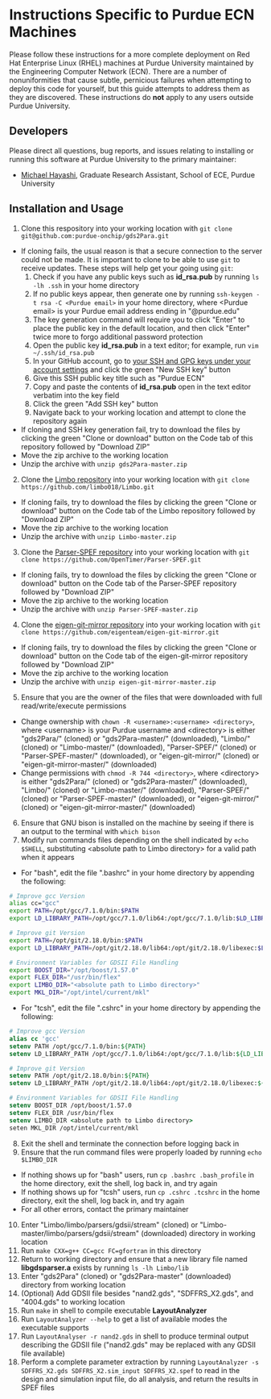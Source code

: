 # Instructions Specific to Purdue ECN Machines
Please follow these instructions for a more complete deployment on Red Hat Enterprise Linux (RHEL) machines at Purdue University maintained by the Engineering Computer Network (ECN). There are a number of nonuniformities that cause subtle, pernicious failures when attempting to deploy this code for yourself, but this guide attempts to address them as they are discovered. These instructions do **not** apply to any users outside Purdue University.

## Developers
Please direct all questions, bug reports, and issues relating to installing or running this software at Purdue University  to the primary maintainer:
* [Michael Hayashi](mailto:mhayashi@purdue.edu?subject=Inquiry%20for%20gds2Para), Graduate Research Assistant, School of ECE, Purdue University

## Installation and Usage
1. Clone this respository into your working location with `git clone git@github.com:purdue-onchip/gds2Para.git`
  * If cloning fails, the usual reason is that a secure connection to the server could not be made. It is important to clone to be able to use `git` to receive updates. These steps will help get your going using `git`:
    1. Check if you have any public keys such as **id_rsa.pub** by running `ls -lh .ssh` in your home directory
    2. If no public keys appear, then generate one by running `ssh-keygen -t rsa -C <Purdue email>` in your home directory, where \<Purdue email> is your Purdue email address ending in "@purdue.edu"
    3. The key generation command will require you to click "Enter" to place the public key in the default location, and then click "Enter" twice more to forgo additional password protection
    4. Open the public key **id_rsa.pub** in a text editor; for example, run `vim ~/.ssh/id_rsa.pub`
    5. In your GitHub account, go to [your SSH and GPG keys under your account settings](https://github.com/settings/keys) and click the green "New SSH key" button
    6. Give this SSH public key title such as "Purdue ECN"
    7. Copy and paste the contents of **id_rsa.pub** open in the text editor verbatim into the key field
    8. Click the green "Add SSH key" button
    9. Navigate back to your working location and attempt to clone the repository again
  * If cloning and SSH key generation fail, try to download the files by clicking the green "Clone or download" button on the Code tab of this repository followed by "Download ZIP"
  * Move the zip archive to the working location
  * Unzip the archive with `unzip gds2Para-master.zip`
2. Clone the [Limbo repository](https://github.com/limbo018/Limbo) into your working location with `git clone https://github.com/limbo018/Limbo.git`
  * If cloning fails, try to download the files by clicking the green "Clone or download" button on the Code tab of the Limbo repository followed by "Download ZIP"
  * Move the zip archive to the working location
  * Unzip the archive with `unzip Limbo-master.zip`
3. Clone the [Parser-SPEF repository](https://github.com/OpenTimer/Parser-SPEF) into your working location with `git clone https://github.com/OpenTimer/Parser-SPEF.git`
  * If cloning fails, try to download the files by clicking the green "Clone or download" button on the Code tab of the Parser-SPEF repository followed by "Download ZIP"
  * Move the zip archive to the working location
  * Unzip the archive with `unzip Parser-SPEF-master.zip`
4. Clone the [eigen-git-mirror repository](https://github.com/eigenteam/eigen-git-mirror) into your working location with `git clone https://github.com/eigenteam/eigen-git-mirror.git`
  * If cloning fails, try to download the files by clicking the green "Clone or download" button on the Code tab of the eigen-git-mirror repository followed by "Download ZIP"
  * Move the zip archive to the working location
  * Unzip the archive with `unzip eigen-git-mirror-master.zip`
5. Ensure that you are the owner of the files that were downloaded with full read/write/execute permissions
  * Change ownership with `chown -R <username>:<username> <directory>`, where \<username> is your Purdue username and \<directory> is either "gds2Para/" (cloned) or "gds2Para-master/" (downloaded), "Limbo/" (cloned) or "Limbo-master/" (downloaded), "Parser-SPEF/" (cloned) or "Parser-SPEF-master/" (downloaded), or "eigen-git-mirror/" (cloned) or "eigen-git-mirror-master/" (downloaded)
  * Change permissions with `chmod -R 744 <directory>`, where \<directory> is either "gds2Para/" (cloned) or "gds2Para-master/" (downloaded), "Limbo/" (cloned) or "Limbo-master/" (downloaded), "Parser-SPEF/" (cloned) or "Parser-SPEF-master/" (downloaded), or "eigen-git-mirror/" (cloned) or "eigen-git-mirror-master/" (downloaded)
6. Ensure that GNU bison is installed on the machine by seeing if there is an output to the terminal with `which bison`
7. Modify run commands files depending on the shell indicated by `echo $SHELL`, substituting \<absolute path to Limbo directory> for a valid path when it appears
  * For "bash", edit the file ".bashrc" in your home directory by appending the following:
```bash
# Improve gcc Version
alias cc="gcc"
export PATH=/opt/gcc/7.1.0/bin:$PATH
export LD_LIBRARY_PATH=/opt/gcc/7.1.0/lib64:/opt/gcc/7.1.0/lib:$LD_LIBRARY_PATH

# Improve git Version
export PATH=/opt/git/2.18.0/bin:$PATH
export LD_LIBRARY_PATH=/opt/git/2.18.0/lib64:/opt/git/2.18.0/libexec:$LD_LIBRARY_PATH

# Environment Variables for GDSII File Handling
export BOOST_DIR="/opt/boost/1.57.0"
export FLEX_DIR="/usr/bin/flex"
export LIMBO_DIR="<absolute path to Limbo directory>"
export MKL_DIR="/opt/intel/current/mkl"
```
  * For "tcsh", edit the file ".cshrc" in your home directory by appending the following:
```tcsh
# Improve gcc Version
alias cc 'gcc'
setenv PATH /opt/gcc/7.1.0/bin:${PATH}
setenv LD_LIBRARY_PATH /opt/gcc/7.1.0/lib64:/opt/gcc/7.1.0/lib:${LD_LIBRARY_PATH}

# Improve git Version                                                                                 
setenv PATH /opt/git/2.18.0/bin:${PATH}                                                               
setenv LD_LIBRARY_PATH /opt/git/2.18.0/lib64:/opt/git/2.18.0/libexec:${LD_LIBRARY_PATH}

# Environment Variables for GDSII File Handling
setenv BOOST_DIR /opt/boost/1.57.0
setenv FLEX_DIR /usr/bin/flex
setenv LIMBO_DIR <absolute path to Limbo directory>
seten MKL_DIR /opt/intel/current/mkl
```
8. Exit the shell and terminate the connection before logging back in
9. Ensure that the run command files were properly loaded by running `echo $LIMBO_DIR`
  * If nothing shows up for "bash" users, run `cp .bashrc .bash_profile` in the home directory, exit the shell, log back in, and try again
  * If nothing shows up for "tcsh" users, run `cp .cshrc .tcshrc` in the home directory, exit the shell, log back in, and try again
  * For all other errors, contact the primary maintainer
10. Enter "Limbo/limbo/parsers/gdsii/stream" (cloned) or "Limbo-master/limbo/parsers/gdsii/stream" (downloaded) directory in working location
11. Run `make CXX=g++ CC=gcc FC=gfortran` in this directory
12. Return to working directory and ensure that a new library file named **libgdsparser.a** exists by running `ls -lh Limbo/lib`
13. Enter "gds2Para" (cloned) or "gds2Para-master" (downloaded) directory from working location
14. (Optional) Add GDSII file besides "nand2.gds", "SDFFRS_X2.gds", and "4004.gds" to working location
15. Run `make` in shell to compile executable **LayoutAnalyzer**
16. Run `LayoutAnalyzer --help` to get a list of available modes the executable supports
17. Run `LayoutAnalyser -r nand2.gds` in shell to produce terminal output describing the GDSII file ("nand2.gds" may be replaced with any GDSII file available)
18. Perform a complete parameter extraction by running `LayoutAnalyzer -s SDFFRS_X2.gds SDFFRS_X2.sim_input SDFFRS_X2.spef` to read in the design and simulation input file, do all analysis, and return the results in SPEF files
